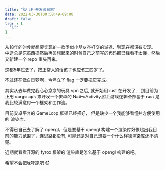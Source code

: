 ```yaml
---
title: "😺 LF-开发者日志"
date: 2022-03-30T00:58:49+09:00
draft: false
tags : [
  "lf"
]
---
```

  从18年的时候就想要实现的一款类似小朋友齐打交的游戏，到现在都没有实现。中途总是东搞西搞然后再回想起来的时候自己之前写的代码都已经看不太懂，然后又新建一个 repo 重头再来。

  
  这都5年过去了，按正常人的话孩子也应该三四岁了。



  不过还在做白日梦啊，今年立了 flag 一定要把它完成。



  其实从去年做完我心心念念的玩具 vpn 之后, 就开始用 rust 在开发了,　到目前为止用 cargo-apk 来开发一个安卓的 NativeActivity,然后游戏逻辑全部基于 rust 是我比较满意的一个框架和工作流。 



  目前安卓平台的 GameLoop 框架已经搭好， 但是缺少一个我能够看懂并方便使用的 渲染库。

  不得已自己去了解了 opengl，但是要基于 opengl 构建一个渲染库好像超出我目前的能力范围了，连思路都没有, 可能还是对自己想要一个什么样德渲染库还不清楚。

  近期就看看开源的 fyrox 框架的 渲染库是怎么基于 opengl 构建的吧。

  希望不会把我吓跑吧 😈 

  

